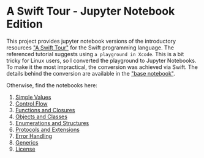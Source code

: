 # A Swift Tour - Jupyter Notebook Edition

This project provides jupyter notebook versions of the introductory resources ["A Swift Tour"](https://docs.swift.org/swift-book/GuidedTour/GuidedTour.html) for the Swift programming language. The referenced tutorial suggests using `a playground in Xcode`. This is a bit tricky for Linux users, so I converted the playground to Jupyter Notebooks. To make it the most impractical, the conversion was achieved via Swift. The details behind the conversion are available in the ["base notebook"](https://github.com/mboyanov/aswifttour/blob/master/A%20swift%20tour%20-%20base.ipynb).

Otherwise, find the notebooks here:

1. [Simple Values](https://github.com/mboyanov/aswifttour/blob/master/notebooks/0%20-%20Simple%20Values.ipynb)
2. [Control Flow](https://github.com/mboyanov/aswifttour/blob/master/notebooks/1%20-%20Control%20Flow.ipynb)
3. [Functions and Closures](https://github.com/mboyanov/aswifttour/blob/master/notebooks/2%20-%20Functions%20and%20Closures.ipynb)
4. [Objects and Classes](https://github.com/mboyanov/aswifttour/blob/master/notebooks/3%20-%20Objects%20and%20Classes.ipynb)
5. [Enumerations and Structures](https://github.com/mboyanov/aswifttour/blob/master/notebooks/4%20-%20Enumerations%20and%20Structures.ipynb)
6. [Protocols and Extensions](https://github.com/mboyanov/aswifttour/blob/master/notebooks/5%20-%20Protocols%20and%20Extensions.ipynb)
7. [Error Handling](https://github.com/mboyanov/aswifttour/blob/master/notebooks/6%20-%20Error%20Handling.ipynb)
8. [Generics](https://github.com/mboyanov/aswifttour/blob/master/notebooks/7%20-%20Generics.ipynb)
9. [License](https://github.com/mboyanov/aswifttour/blob/master/notebooks/8%20-%20License.ipynb)